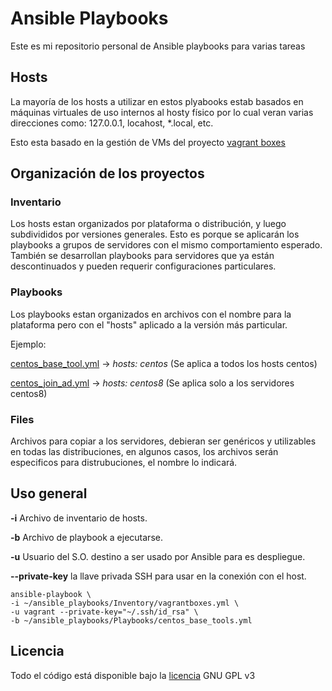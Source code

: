 # Ansible Playbooks

Este es mi repositorio personal de Ansible playbooks para varias tareas

## Hosts

La mayoría de los hosts a utilizar en estos plyabooks estab basados en máquinas virtuales de uso internos al hosty físico por lo cual veran varias direcciones como: 127.0.0.1, locahost, *.local, etc.

Esto esta basado en la gestión de VMs del proyecto [vagrant boxes](https://github.com/rodolfoarces/vagrant_boxes)


## Organización de los proyectos

### Inventario

Los hosts estan organizados por plataforma o distribución, y luego subdivididos por versiones generales. Esto es porque se aplicarán los playbooks a grupos de servidores con el mismo comportamiento esperado. También se desarrollan playbooks para servidores que ya están descontinuados y pueden requerir configuraciones particulares.

### Playbooks

Los playbooks estan organizados en archivos con el nombre para la plataforma pero con el "hosts" aplicado a la versión más particular.

Ejemplo:

[centos_base_tool.yml](Playbooks/centos_base_tool.yml) -> *hosts: centos* (Se aplica a todos los hosts centos)

[centos_join_ad.yml](Playbooks/centos_base_tool.yml)  -> *hosts: centos8* (Se aplica solo a los servidores centos8)

### Files

Archivos para copiar a los servidores, debieran ser genéricos y utilizables en todas las distribuciones, en algunos casos, los archivos serán especificos para distrubuciones, el nombre lo indicará.

## Uso general

**-i** Archivo de inventario de hosts.

**-b** Archivo de playbook a ejecutarse.

**-u** Usuario del S.O. destino a ser usado por Ansible para es despliegue.

**--private-key** la llave privada SSH para usar en la conexión con el host.


```
ansible-playbook \
-i ~/ansible_playbooks/Inventory/vagrantboxes.yml \
-u vagrant --private-key="~/.ssh/id_rsa" \
-b ~/ansible_playbooks/Playbooks/centos_base_tools.yml
```

## Licencia

Todo el código está disponible bajo la [licencia](LICENSE) GNU GPL v3
